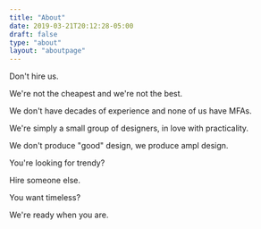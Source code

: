 ```yaml
---
title: "About"
date: 2019-03-21T20:12:28-05:00
draft: false
type: "about"
layout: "aboutpage"
---
```

Don't hire us.

We're not the cheapest and we're not the best.


We don't have decades of experience and none of us have MFAs.

We're simply a small group of designers, in love with practicality.


We don't produce "good" design, we produce ampl design.

You're looking for trendy?

Hire someone else.


You want timeless?

We're ready when you are.
